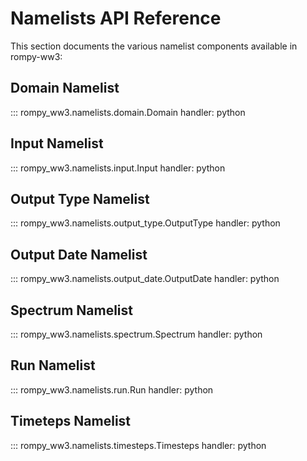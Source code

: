# Namelists API Reference

This section documents the various namelist components available in rompy-ww3:

## Domain Namelist
::: rompy_ww3.namelists.domain.Domain
    handler: python

## Input Namelist
::: rompy_ww3.namelists.input.Input
    handler: python

## Output Type Namelist
::: rompy_ww3.namelists.output_type.OutputType
    handler: python

## Output Date Namelist
::: rompy_ww3.namelists.output_date.OutputDate
    handler: python

## Spectrum Namelist
::: rompy_ww3.namelists.spectrum.Spectrum
    handler: python

## Run Namelist
::: rompy_ww3.namelists.run.Run
    handler: python

## Timeteps Namelist
::: rompy_ww3.namelists.timesteps.Timesteps
    handler: python